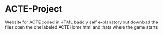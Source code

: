 # ACTE-Project
Website for ACTE coded in HTML
basicly self explanatory but download the files open the one labeled ACTEHome.html and thats where the game starts
